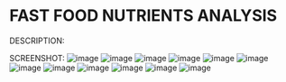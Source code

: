 # FAST FOOD NUTRIENTS ANALYSIS
DESCRIPTION:

SCREENSHOT:
![image](https://github.com/user-attachments/assets/5b888a35-e512-4b84-acce-ca4936f81adf)
![image](https://github.com/user-attachments/assets/5a050853-b657-4902-82f2-4f72841c8435)
![image](https://github.com/user-attachments/assets/abb023cb-e689-476a-8a81-88809f0e5f59)
![image](https://github.com/user-attachments/assets/70318e0f-0a70-42ab-99c0-0f29c68a368e)
![image](https://github.com/user-attachments/assets/a0ddc5a5-a4f1-4a2a-b899-91e5ec63a6f9)
![image](https://github.com/user-attachments/assets/65ae7b42-82e4-495c-b016-582b41381626)
![image](https://github.com/user-attachments/assets/9bc06c3f-1a75-4592-a159-567fae17cb90)
![image](https://github.com/user-attachments/assets/0a621a08-2728-4664-8043-60b3ae1c7c74)
![image](https://github.com/user-attachments/assets/da56718d-272a-4199-b881-cc91e10f999d)
![image](https://github.com/user-attachments/assets/c7346a7c-90d2-43c0-b788-6729d2d16cc6)
![image](https://github.com/user-attachments/assets/c28460b9-a065-408b-977a-1599250f7497)
![image](https://github.com/user-attachments/assets/245c38fe-9c0c-422e-9f3d-2f9c021ab77a)
